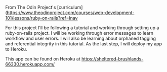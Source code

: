 From The Odin Project's [curriculum](https://www.theodinproject.com/courses/web-development-101/lessons/ruby-on-rails?ref=lnav

For this project I'll be following a tutorial and working through setting up a ruby-on-rails project.
I will be working through error messages to learn workflow and user errors.
I will also be learning about orphaned tagging and referential integrity in this tutorial.
As the last step, I will deploy my app to Heroku.

This app can be found on Heroku at https://sheltered-brushlands-66330.herokuapp.com/
